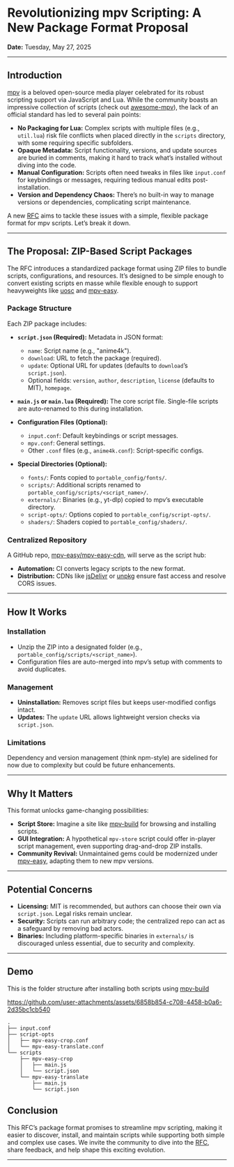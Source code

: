 # Revolutionizing mpv Scripting: A New Package Format Proposal

**Date:** Tuesday, May 27, 2025

---

## Introduction

[mpv](https://mpv.io/) is a beloved open-source media player celebrated for its robust scripting support via JavaScript and Lua. While the community boasts an impressive collection of scripts (check out [awesome-mpv](https://github.com/stax76/awesome-mpv)), the lack of an official standard has led to several pain points:

- **No Packaging for Lua:** Complex scripts with multiple files (e.g., `util.lua`) risk file conflicts when placed directly in the `scripts` directory, with some requiring specific subfolders.
- **Opaque Metadata:** Script functionality, versions, and update sources are buried in comments, making it hard to track what’s installed without diving into the code.
- **Manual Configuration:** Scripts often need tweaks in files like `input.conf` for keybindings or messages, requiring tedious manual edits post-installation.
- **Version and Dependency Chaos:** There’s no built-in way to manage versions or dependencies, complicating script maintenance.

A new [RFC](https://github.com/mpv-easy/mpv-easy/issues/124) aims to tackle these issues with a simple, flexible package format for mpv scripts. Let’s break it down.

---

## The Proposal: ZIP-Based Script Packages

The RFC introduces a standardized package format using ZIP files to bundle scripts, configurations, and resources. It’s designed to be simple enough to convert existing scripts en masse while flexible enough to support heavyweights like [uosc](https://github.com/tomasklaen/uosc) and [mpv-easy](https://github.com/mpv-easy/mpv-easy).

### Package Structure

Each ZIP package includes:

- **`script.json` (Required):** Metadata in JSON format:
  - `name`: Script name (e.g., "anime4k").
  - `download`: URL to fetch the package (required).
  - `update`: Optional URL for updates (defaults to `download`’s `script.json`).
  - Optional fields: `version`, `author`, `description`, `license` (defaults to MIT), `homepage`.

- **`main.js` or `main.lua` (Required):** The core script file. Single-file scripts are auto-renamed to this during installation.

- **Configuration Files (Optional):**
  - `input.conf`: Default keybindings or script messages.
  - `mpv.conf`: General settings.
  - Other `.conf` files (e.g., `anime4k.conf`): Script-specific configs.

- **Special Directories (Optional):**
  - `fonts/`: Fonts copied to `portable_config/fonts/`.
  - `scripts/`: Additional scripts renamed to `portable_config/scripts/<script_name>/`.
  - `externals/`: Binaries (e.g., yt-dlp) copied to mpv’s executable directory.
  - `script-opts/`: Options copied to `portable_config/script-opts/`.
  - `shaders/`: Shaders copied to `portable_config/shaders/`.

### Centralized Repository

A GitHub repo, [mpv-easy/mpv-easy-cdn](https://github.com/mpv-easy/mpv-easy-cdn), will serve as the script hub:
- **Automation:** CI converts legacy scripts to the new format.
- **Distribution:** CDNs like [jsDelivr](https://www.jsdelivr.com/) or [unpkg](https://unpkg.com/) ensure fast access and resolve CORS issues.

---

## How It Works

### Installation
- Unzip the ZIP into a designated folder (e.g., `portable_config/scripts/<script_name>`).
- Configuration files are auto-merged into mpv’s setup with comments to avoid duplicates.

### Management
- **Uninstallation:** Removes script files but keeps user-modified configs intact.
- **Updates:** The `update` URL allows lightweight version checks via `script.json`.

### Limitations
Dependency and version management (think npm-style) are sidelined for now due to complexity but could be future enhancements.

---

## Why It Matters

This format unlocks game-changing possibilities:
- **Script Store:** Imagine a site like [mpv-build](https://mpv-easy.github.io/mpv-build/) for browsing and installing scripts.
- **GUI Integration:** A hypothetical `mpv-store` script could offer in-player script management, even supporting drag-and-drop ZIP installs.
- **Community Revival:** Unmaintained gems could be modernized under [mpv-easy](https://github.com/mpv-easy/mpv-easy), adapting them to new mpv versions.

---

## Potential Concerns

- **Licensing:** MIT is recommended, but authors can choose their own via `script.json`. Legal risks remain unclear.
- **Security:** Scripts can run arbitrary code; the centralized repo can act as a safeguard by removing bad actors.
- **Binaries:** Including platform-specific binaries in `externals/` is discouraged unless essential, due to security and complexity.

---


## Demo

This is the folder structure after installing both scripts using [mpv-build](https://github.com/mpv-easy/mpv-easy/tree/main/mpv-build)

https://github.com/user-attachments/assets/6858b854-c708-4458-b0a6-2d35bc1cb540

```
.
├── input.conf
├── script-opts
│   ├── mpv-easy-crop.conf
│   └── mpv-easy-translate.conf
└── scripts
    ├── mpv-easy-crop
    │   ├── main.js
    │   └── script.json
    └── mpv-easy-translate
        ├── main.js
        └── script.json
```

## Conclusion

This RFC’s package format promises to streamline mpv scripting, making it easier to discover, install, and maintain scripts while supporting both simple and complex use cases. We invite the community to dive into the [RFC](https://github.com/mpv-easy/mpv-easy/issues/124), share feedback, and help shape this exciting evolution.

---
